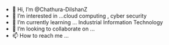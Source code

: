 - 👋 Hi, I’m @Chathura-DilshanZ
- 👀 I’m interested in ...cloud computing , cyber security
- 🌱 I’m currently learning ... Industrial Information Technology 
- 💞️ I’m looking to collaborate on ...
- 📫 How to reach me ...

<!---
Chathura-DilshanZ/Chathura-DilshanZ is a ✨ special ✨ repository because its `README.md` (this file) appears on your GitHub profile.
You can click the Preview link to take a look at your changes.
--->
